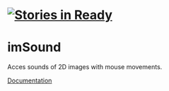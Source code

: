 [![Stories in Ready](https://badge.waffle.io/datasounds/imSound.png?label=ready)](http://waffle.io/datasounds/imSound)
================================================================================
imSound
===============================
Acces sounds of 2D images with mouse movements.

[Documentation](https://imsound.readthedocs.org/)
